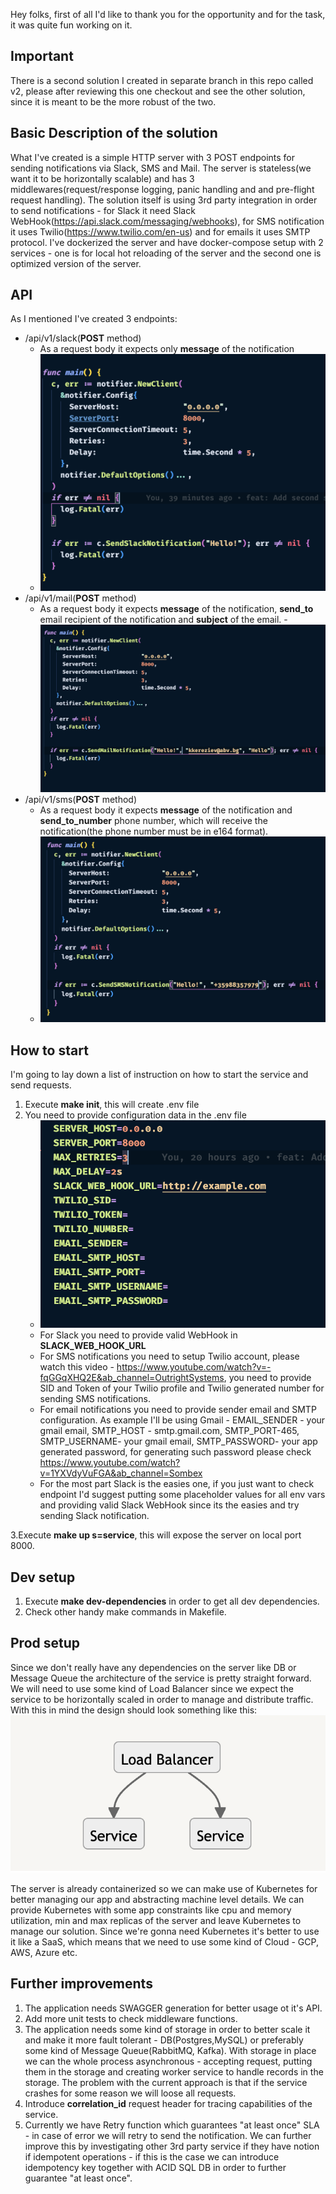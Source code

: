 Hey folks, first of all I'd like to thank you for the opportunity and for the task, it was quite fun working on it.

## Important
There is a second solution I created in separate branch in this repo called v2, please after reviewing this one checkout and see the other solution, since it is meant to be the more robust of the two.

## Basic Description of the solution
What I've created is a simple HTTP server with 3 POST endpoints for sending notifications via Slack, SMS and Mail. The server is stateless(we want it to be horizontally scalable) and has 3 middlewares(request/response logging, panic handling and and pre-flight request handling). The solution itself is using 3rd party integration in order to send notifications - for Slack it need Slack WebHook(https://api.slack.com/messaging/webhooks), for SMS notification it uses Twilio(https://www.twilio.com/en-us) and for emails it uses SMTP protocol. I've dockerized the server and have docker-compose setup with 2 services - one is for local hot reloading of the server and the second one is optimized version of the server.


## API
As I mentioned I've created 3 endpoints:
* /api/v1/slack(**POST** method)
  - As a request body it expects only **message** of the notification
  - ![Alt text](docks/slack.png)
* /api/v1/mail(**POST** method)
  - As a request body it expects **message** of the notification, **send_to** email recipient of the notification and **subject** of the email.
  -![Alt text](docks/email.png)
* /api/v1/sms(**POST** method)
  - As a request body it expects **message** of the notification and **send_to_number** phone number, which will receive the notification(the phone number must be in e164 format).
  - ![Alt text](docks/sms.png)

## How to start
I'm going to lay down a list of instruction on how to start the service and send requests.
  1. Execute **make init**, this will create .env file
  2. You need to provide configuration data in the .env file
      -   ![Alt text](docks/env.png)
      - For Slack you need to provide valid WebHook in **SLACK_WEB_HOOK_URL**
      - For SMS notifications you need to setup Twilio account, please watch this video - https://www.youtube.com/watch?v=-fqGGqXHQ2E&ab_channel=OutrightSystems, you need to provide SID and Token of your Twilio profile and Twilio generated number for sending SMS notifications.
      - For email notifications you need to provide sender email and SMTP configuration. As example I'll be using Gmail - EMAIL_SENDER - your gmail email, SMTP_HOST - smtp.gmail.com, SMTP_PORT-465, SMTP_USERNAME- your gmail email, SMTP_PASSWORD- your app generated password, for generating such password please check https://www.youtube.com/watch?v=1YXVdyVuFGA&ab_channel=Sombex
      - For the most part Slack is the easies one, if you just want to check endpoint I'd suggest putting some placeholder values for all env vars and providing valid Slack WebHook since its the easies and try sending Slack notification.

  3.Execute **make up s=service**, this will expose the server on local port 8000.

## Dev setup
1. Execute **make dev-dependencies** in order to get all dev dependencies.
2. Check other handy make commands in Makefile.

## Prod setup
 Since we don't really have any dependencies on the server like DB or Message Queue the architecture of the service is pretty straight forward. We will need to use some kind of Load Balancer since we expect the service to be horizontally scaled in order to manage and distribute traffic. With this in mind the design should look something like this:
![Alt text](docks/prod.png)

The server is already containerized so we can make use of Kubernetes for better managing our app and abstracting machine level details. We can provide Kubernetes with some app constraints like cpu and memory utilization, min and max replicas of the server and leave Kubernetes to manage our solution. Since we're gonna need Kubernetes it's better to use it like a SaaS, which means that we need to use some kind of Cloud - GCP, AWS, Azure etc.

## Further improvements
1. The application needs SWAGGER generation for better usage ot it's API.
2. Add more unit tests to check middleware functions.
3. The application needs some kind of storage in order to better scale it and make it more fault tolerant - DB(Postgres,MySQL) or preferably some kind of Message Queue(RabbitMQ, Kafka). With storage in place we can the whole process asynchronous - accepting request, putting them in the storage and creating worker service to handle records in the storage. The problem with the current approach is that if the service crashes for some reason we will loose all requests.
4. Introduce **correlation_id** request header for tracing capabilities of the service.
5. Currently we have Retry function which guarantees "at least once" SLA - in case of error we will retry to send the notification. We can further improve this by investigating other 3rd party service if they have notion if idempotent operations - if this is the case we can introduce idempotency key together with ACID SQL DB in order to further guarantee "at least once".